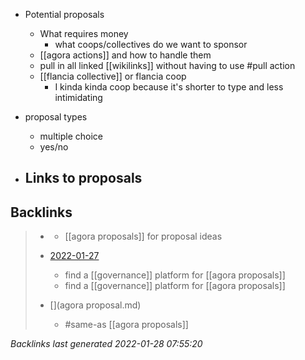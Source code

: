 - Potential proposals
	- What requires money
		- what coops/collectives do we want to sponsor
	- [[agora actions]] and how to handle them
	- pull in all linked [[wikilinks]] without having to use #pull action
	- [[flancia collective]] or flancia coop
		- I kinda kinda coop because it's shorter to type and less intimidating
		
- proposal types
	- multiple choice
	- yes/no


- Links to proposals
	- 



## Backlinks

> - [](2021-05-19.md)
>   - [[agora proposals]] for proposal ideas
>    
> - [2022-01-27](todo.md)
>   - find a [[governance]] platform for [[agora proposals]]
>   - find a [[governance]] platform for [[agora proposals]]
>    
> - [](agora proposal.md)
>   - #same-as [[agora proposals]]

_Backlinks last generated 2022-01-28 07:55:20_
